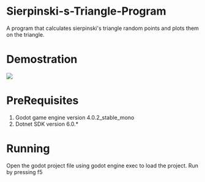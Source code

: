 # Sierpinski-s-Triangle-Program
A program that calculates sierpinski's triangle random points and plots them on the triangle.

# Demostration
![]("2.screenshots/screenshot1.png")

# PreRequisites
1. Godot game engine version 4.0.2_stable_mono
2. Dotnet SDK version 6.0.* 

# Running 
Open the godot project file using godot engine exec to load the project.
Run by pressing f5
